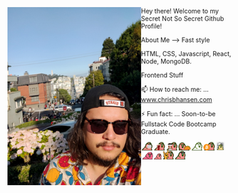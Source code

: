 <a href="https://www.chrisbhansen.com" target="_blank" rel="noopener noreferrer"><img src="https://github.com/chansen17/chansen17/blob/master/sf-portrait.jpg" alt="My Mug" title="My Mug" width="300" align="left" margin="5" /><a/>

<span style="block">
 
 Hey there! Welcome to my Secret Not So Secret Github Profile!

About Me --> Fast style

HTML, CSS, Javascript, React, Node, MongoDB.

Frontend Stuff

 📫  How to reach me: ... <a href="https://www.chrisbhansen.com" target="_blank" rel="noopener noreferrer">www.chrisbhansen.com</a>

 ⚡ Fun fact: ... Soon-to-be Fullstack Code Bootcamp Graduate. 
 
 <img src="https://github.com/chansen17/chansen17/blob/master/docparrot.gif" alt="doc parrot" align="left" height="20" />
 <img src="https://github.com/chansen17/chansen17/blob/master/darkbeerparrot.gif" alt="beer parrot" align="left" height="20"/>
 <img src="https://github.com/chansen17/chansen17/blob/master/coffeeparrot.gif" alt="coffee parrot" align="left" height="20" />
 <img src="https://github.com/chansen17/chansen17/blob/master/tacoparrot.gif" alt="taco parrot" align="left" height="20"/>
 <img src="https://github.com/chansen17/chansen17/blob/master/chillparrot.gif" alt="chill parrot" align="left" height="20"/>
 <img src="https://github.com/chansen17/chansen17/blob/master/cryptoparrot.gif" alt="crypto parrot" align="left" height="20"/>
 <img src="https://github.com/chansen17/chansen17/blob/master/databaseparrot.gif" alt="database parrot" align="left" height="20"/>
 <img src="https://github.com/chansen17/chansen17/blob/master/asyncparrot.gif" alt="async parrot" align="left" height="20"/>
 <img src="https://github.com/chansen17/chansen17/blob/master/exceptionallyfastparrot.gif" alt="fast parrot" align="left" height="20"/>
 <img src="https://github.com/chansen17/chansen17/blob/master/metalparrot.gif" alt="metal parrot" align="left" height="20"/>
 <img src="https://github.com/chansen17/chansen17/blob/master/shufflepartyparrot.gif" alt="shuffle parrot" align="left" height="20"/>
 
 </span>
